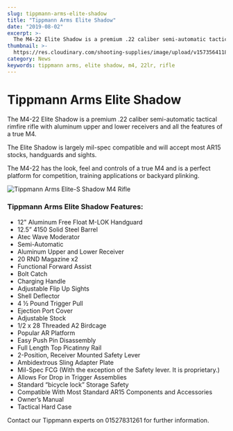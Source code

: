 ```yaml
---
slug: tippmann-arms-elite-shadow
title: "Tippmann Arms Elite Shadow"
date: "2019-08-02"
excerpt: >-
  The M4-22 Elite Shadow is a premium .22 caliber semi-automatic tactical rimfire rifle with aluminum upper and lower receivers and all the features of a true M4.
thumbnail: >-
  https://res.cloudinary.com/shooting-supplies/image/upload/v1573564118/Tippmann-Arms-Elite-S-Shadow-800x320_icol32_bni8ll-1_idowxq.jpg
category: News
keywords: tippmann arms, elite shadow, m4, 22lr, rifle
---
```


# **Tippmann Arms Elite Shadow**

The M4-22 Elite Shadow is a premium .22 caliber semi-automatic tactical rimfire rifle with aluminum upper and lower receivers and all the features of a true M4.

The Elite Shadow is largely mil-spec compatible and will accept most AR15 stocks, handguards and sights.

The M4-22 has the look, feel and controls of a true M4 and is a perfect platform for competition, training applications or backyard plinking.

![Tippmann Arms Elite-S Shadow M4 Rifle](https://res.cloudinary.com/shooting-supplies/image/upload/v1573564118/Tippmann-Arms-Elite-S-Shadow-800x320_icol32_bni8ll-1_idowxq.jpg)

### Tippmann Arms Elite Shadow Features:

- 12" Aluminum Free Float M-LOK Handguard
- 12.5” 4150 Solid Steel Barrel
- Atec Wave Moderator
- Semi-Automatic
- Aluminum Upper and Lower Receiver
- 20 RND Magazine x2
- Functional Forward Assist
- Bolt Catch
- Charging Handle
- Adjustable Flip Up Sights
- Shell Deflector
- 4 ½ Pound Trigger Pull
- Ejection Port Cover
- Adjustable Stock
- 1/2 x 28 Threaded A2 Birdcage
- Popular AR Platform
- Easy Push Pin Disassembly
- Full Length Top Picatinny Rail
- 2-Position, Receiver Mounted Safety Lever
- Ambidextrous Sling Adapter Plate
- Mil-Spec FCG (With the exception of the Safety lever. It is proprietary.)
- Allows For Drop in Trigger Assemblies
- Standard “bicycle lock” Storage Safety
- Compatible With Most Standard AR15 Components and Accessories
- Owner’s Manual
- Tactical Hard Case

<p></p>

Contact our Tippmann experts on 01527831261 for further information.
